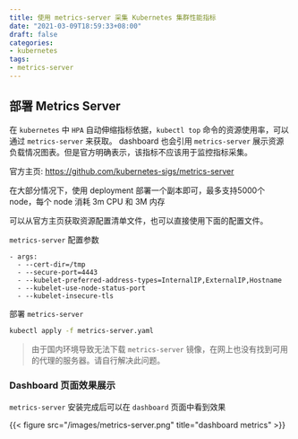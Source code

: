 ```yaml
---
title: 使用 metrics-server 采集 Kubernetes 集群性能指标
date: "2021-03-09T18:59:33+08:00"
draft: false
categories:
- kubernetes
tags:
- metrics-server
---
```


## 部署 Metrics Server

在 `kubernetes` 中 `HPA` 自动伸缩指标依据，`kubectl top` 命令的资源使用率，可以通过 `metrics-server` 来获取。 dashboard 也会引用 `metrics-server` 展示资源负载情况图表。但是官方明确表示，该指标不应该用于监控指标采集。

官方主页: https://github.com/kubernetes-sigs/metrics-server

在大部分情况下，使用 deployment 部署一个副本即可，最多支持5000个 node，每个 node 消耗 3m CPU 和 3M 内存

可以从官方主页获取资源配置清单文件，也可以直接使用下面的配置文件。

`metrics-server` 配置参数

```
- args:
  - --cert-dir=/tmp
  - --secure-port=4443
  - --kubelet-preferred-address-types=InternalIP,ExternalIP,Hostname
  - --kubelet-use-node-status-port
  - --kubelet-insecure-tls
```

部署 `metrics-server` 

```bash
kubectl apply -f metrics-server.yaml
```

> 由于国内环境导致无法下载 `metrics-server` 镜像，在网上也没有找到可用的代理的服务器。请自行解决此问题。

### Dashboard 页面效果展示

`metrics-server` 安装完成后可以在 `dashboard` 页面中看到效果

{{< figure src="/images/metrics-server.png" title="dashboard metrics" >}}
